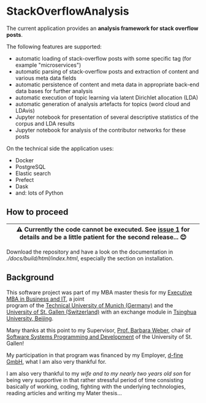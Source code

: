 # StackOverflowAnalysis

The current application provides an **analysis framework for stack overflow posts**.

The following features are supported:

- automatic loading of stack-overflow posts with some specific tag (for example "microservices")
- automatic parsing of stack-overflow posts and extraction of content and various meta data fields
- automatic persistence of content and meta data in appropriate back-end data bases for further analysis
- automatic execution of topic learning via latent Dirichlet allocation (LDA)
- automatic generation of analysis artefacts for topics (word cloud and LDAvis)
- Jupyter notebook for presentation of several descriptive statistics of the corpus
  and LDA results
- Jupyter notebook for analysis of the contributor networks for these posts

On the technical side the application uses:

- Docker
- PostgreSQL
- Elastic search
- Prefect
- Dask
- and: lots of Python

## How to proceed

| :warning: Currently the code cannot be executed. See [issue 1](https://github.com/HBernigau/StackOverflowAnalysis/issues/1) for details and be a little patient for the second release... 😊 |
| --- |

Download the repository and have a look on the documentation in *./docs/build/html/index.html*, 
especially the section on installation.

## Background

This software project was part of my MBA master thesis for my
[Executive MBA in Business and IT](https://www.lll.tum.de/executive-mba-in-business-it/), a joint  
program of the [Technical University of Munich (Germany)](https://www.tum.de/) and the [University of St. Gallen (Switzerland)](https://www.es.unisg.ch/en/university-st-gallen-hsg)
with an exchange module in [Tsinghua University, Beijing](https://www.tsinghua.edu.cn/en/).

Many thanks at this point to my Supervisor, [Prof. Barbara Weber](https://www.alexandria.unisg.ch/persons/8178),
chair of [Software Systems Programming and Development](https://ics.unisg.ch/chair-se-weber) of 
the University of St. Gallen!

My participation in that program was financed by my Employer, [d-fine GmbH](https://www.d-fine.com/),
what I am also very thankful for.

I am also very thankful to my *wife and to my nearly two years old son* for being very supportive in that rather 
stressful period of time consisting basically of working,
coding, fighting with the underlying technologies, 
reading articles and writing my Mater thesis...
